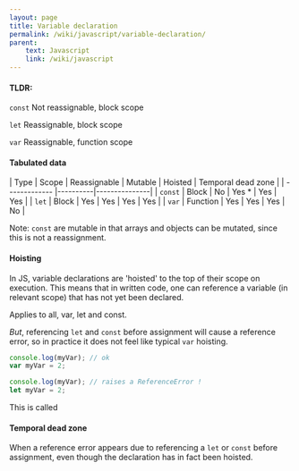 ```yaml
---
layout: page
title: Variable declaration
permalink: /wiki/javascript/variable-declaration/
parent:
    text: Javascript
    link: /wiki/javascript
---
```


#### TLDR:

`const` Not reassignable, block scope

`let` Reassignable, block scope

`var` Reassignable, function scope

#### Tabulated data

| Type          | Scope    | Reassignable  | Mutable     | Hoisted      | Temporal dead zone |
| ------------- |----------|---------------|
| `const`       | Block    | No            | Yes *       | Yes          | Yes                |
| `let`         | Block    | Yes           | Yes         | Yes          | Yes                |
| `var`         | Function | Yes           | Yes         | Yes          | No                 |


Note: `const` are mutable in that arrays and objects can be mutated, since this is not a reassignment.

#### Hoisting

In JS, variable declarations are 'hoisted' to the top of their scope on execution. This means that in written code, one can reference a variable (in relevant scope) that has not yet been declared.

Applies to all, var, let and const.

*But*, referencing `let` and `const` before assignment will cause a reference error, so in practice it does not feel like typical `var` hoisting.

```javascript
console.log(myVar); // ok
var myVar = 2;
```

```javascript
console.log(myVar); // raises a ReferenceError !
let myVar = 2;
```

This is called 

#### Temporal dead zone

When a reference error appears due to referencing a `let` or `const` before assignment, even though the declaration has in fact been hoisted.

